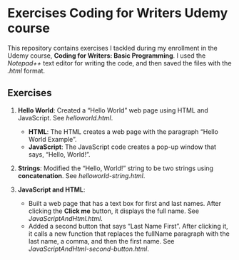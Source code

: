 # Exercises Coding for Writers Udemy course
This repository contains exercises I tackled during my enrollment in the Udemy course, **Coding for Writers: Basic Programming**. I used the *Notepad++* text editor for writing the code, and then saved the files with the *.html* format. 
## Exercises
1. **Hello World**: Created a “Hello World” web page using HTML and JavaScript. See *helloworld.html*.
   
   * **HTML**: The HTML creates a web page with the paragraph “Hello World Example”.
   * **JavaScript**: The JavaScript code creates a pop-up window that says, “Hello, World!”.
2. **Strings**: Modified the “Hello, World!” string to be two strings using **concatenation**. See *helloworld-string.html*.
3. **JavaScript and HTML**:
   * Built a web page that has a text box for first and last names. After clicking the **Click me** button, it displays the full name. See *JavaScriptAndHtml.html*. 
   * Added a second button that says “Last Name First”. After clicking it, it calls a new function that replaces the fullName paragraph with the last name, a comma, and then the first name. See *JavaScriptAndHtml-second-button.html*.
